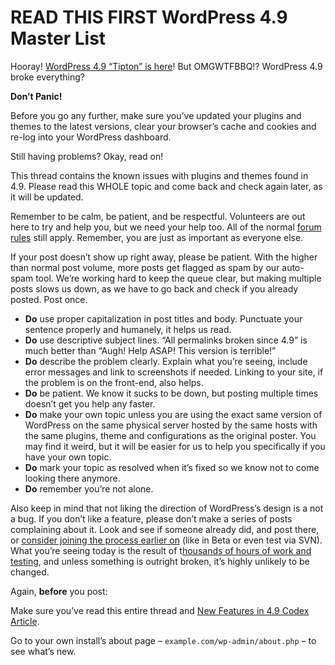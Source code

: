 # READ THIS FIRST WordPress 4.9 Master List

Hooray! [WordPress 4.9 “Tipton” is here](https://wordpress.org/news/2017/11/tipton/)! But OMGWTFBBQ!? WordPress 4.9 broke everything?

**Don’t Panic!**

Before you go any further, make sure you’ve updated your plugins and themes to the latest versions, clear your browser’s cache and cookies and re-log into your WordPress dashboard.

Still having problems? Okay, read on!

This thread contains the known issues with plugins and themes found in 4.9. Please read this WHOLE topic and come back and check again later, as it will be updated.

Remember to be calm, be patient, and be respectful. Volunteers are out here to try and help you, but we need your help too. All of the normal [forum rules](https://codex.wordpress.org/Forum_Welcome) still apply. Remember, you are just as important as everyone else.

If your post doesn’t show up right away, please be patient. With the higher than normal post volume, more posts get flagged as spam by our auto-spam tool. We’re working hard to keep the queue clear, but making multiple posts slows us down, as we have to go back and check if you already posted. Post once.

- **Do** use proper capitalization in post titles and body. Punctuate your sentence properly and humanely, it helps us read.
- **Do** use descriptive subject lines. “All permalinks broken since 4.9” is much better than “Augh! Help ASAP! This version is terrible!”
- **Do** describe the problem clearly. Explain what you’re seeing, include error messages and link to screenshots if needed. Linking to your site, if the problem is on the front-end, also helps.
- **Do** be patient. We know it sucks to be down, but posting multiple times doesn’t get you help any faster.
- **Do** make your own topic unless you are using the exact same version of WordPress on the same physical server hosted by the same hosts with the same plugins, theme and configurations as the original poster. You may find it weird, but it will be easier for us to help you specifically if you have your own topic.
- **Do** mark your topic as resolved when it’s fixed so we know not to come looking there anymore.
- **Do** remember you’re not alone.

Also keep in mind that not liking the direction of WordPress’s design is a not a bug. If you don’t like a feature, please don’t make a series of posts complaining about it. Look and see if someone already did, and post there, or [consider joining the process earlier on](https://make.wordpress.org/core/) (like in Beta or even test via SVN). What you’re seeing today is the result of t[housands of hours of work and testing](https://make.wordpress.org/core/4-9/), and unless something is outright broken, it’s highly unlikely to be changed.

Again, **before** you post:

Make sure you’ve read this entire thread and [New Features in 4.9 Codex Article](https://codex.wordpress.org/Version_4.9).

Go to your own install’s about page – `example.com/wp-admin/about.php` – to see what’s new.